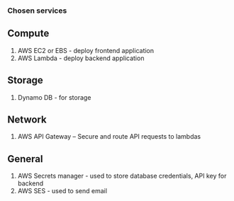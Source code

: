 ### Chosen services

## Compute

1. AWS EC2 or EBS - deploy frontend application
2. AWS Lambda - deploy backend application

## Storage

1. Dynamo DB - for storage

## Network

1. AWS API Gateway – Secure and route API requests to lambdas

## General

1. AWS Secrets manager - used to store database credentials, API key for backend
2. AWS SES - used to send email
